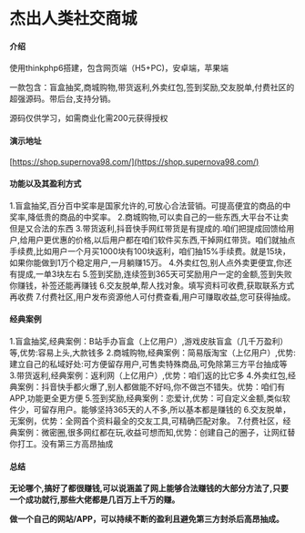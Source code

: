 # 杰出人类社交商城

#### 介绍
使用thinkphp6搭建，包含网页端（H5+PC)，安卓端，苹果端

一款包含：盲盒抽奖,商城购物,带货返利,外卖红包,签到奖励,交友脱单,付费社区的超强源码。带后台,支持分销。

源码仅供学习，如需商业化需200元获得授权

#### 演示地址
[https://shop.supernova98.com/](https://shop.supernova98.com/)

#### 功能以及其盈利方式

1.盲盒抽奖,百分百中奖率是国家允许的,可放心合法营销。可提高便宜的商品的中奖率,降低贵的商品的中奖率。
2.商城购物,可以卖自己的一些东西,大平台不让卖但是又合法的东西
3.带货返利,抖音快手网红带货是有提成的.咱们把提成回馈给用户,给用户更优惠的价格,以后用户都在咱们软件买东西,干掉网红带货。咱们就抽点手续费,比如用户一个月买1000块有100块返利，咱们抽15%手续费。就是15块，如果你能做到1万个稳定用户,一月躺赚15万。
4.外卖红包,别人点外卖更便宜,你还有提成,一单3块左右
5.签到奖励,连续签到365天可奖励用户一定的金额,签到失败你赚钱，补签还能再赚钱
6.交友脱单,帮人找对象。填写资料可收费,获取联系方式再收费
7.付费社区,用户发布资源他人可付费查看,用户可赚取收益,您可获得抽成。

#### 经典案例

1.盲盒抽奖,经典案例：B站手办盲盒（上亿用户）,游戏皮肤盲盒（几千万盈利）等,优势:容易上头,大款钱多
2.商城购物,经典案例：简易版淘宝（上亿用户）,优势:建立自己的私域好处:可方便留存用户,可售卖特殊商品,可免除第三方平台抽成等
3.带货返利,经典案例：返利网（上亿用户）,优势：咱们返的比它多
4.外卖红包,经典案例：抖音快手都火爆了,别人都做能不好吗,你不做岂不错失。优势：咱们有APP,功能更全更方便
5.签到奖励,经典案例：恋爱计,优势：可自定义金额,类似软件少，可留存用户。能够坚持365天的人不多,所以基本都是赚钱的
6.交友脱单，无案例，优势：全网首个资料最全的交友工具,可精确匹配对象。
7.付费社区，经典案例：微密圈,很多网红都在玩,收益可想而知,优势：创建自己的圈子，让网红替你打工。没有第三方高昂抽成

#### 总结

 **无论哪个,搞好了都很赚钱,可以说涵盖了网上能够合法赚钱的大部分方法了,只要一个成功就行,那些大佬都是几百万上千万的赚。** 

 **做一个自己的网站/APP，可以持续不断的盈利且避免第三方封杀后高昂抽成。** 
